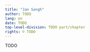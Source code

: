 ```yaml
---
title: "Jan Sangh"
author: TODO
lang: en
date: TODO
top-level-division: TODO part/chapter
rights: © TODO
---
```


TODO

